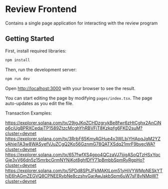 # Review Frontend

Contains a single page application for interacting with the review program

## Getting Started

First, install required libraries:

```bash
npm install
```

Then, run the development server:

```bash
npm run dev
```

Open [http://localhost:3000](http://localhost:3000) with your browser to see the result.

You can start editing the page by modifying `pages/index.tsx`. The page auto-updates as you edit the file.

Transaction Examples:

https://explorer.solana.com/tx/29jgJKqZCHDzgrykBe8fwr6zHtCghx2AnCjNp6ciUgBPRXCedajTP1589ZtzcMcghYhRBVFiT8Kzkpfg6FKD2suM?cluster=devnet
https://explorer.solana.com/tx/3RrbF65KmyAGHue4x3WLbiYHApqJqM2YZyAhiei1A3w8WASyefVJuZCgQ2Ko56GznmG78QATXSdq21mrF9byecWA?cluster=devnet
https://explorer.solana.com/tx/657fwfXS4gpo4QCzaVJ7ijjgASoQTzHSxYqcGje3vV66dn5z15mrbcGrmNYNjKot8ghfDfY71pBmbbSpmRyRgpHo?cluster=devnet
https://explorer.solana.com/tx/5PDd8SPtJFkMAKtLpm51yHjVYWMpNESkYThjE6hAGmZEGVQ8CPNEERybNe8czshvGarAwJakbSpm6uW7sF8vNMpW?cluster=devnet
